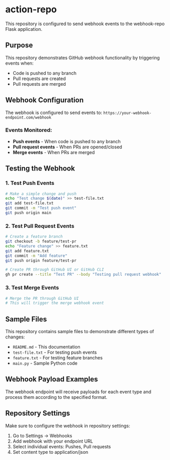 # action-repo

This repository is configured to send webhook events to the webhook-repo Flask application.

## Purpose
This repository demonstrates GitHub webhook functionality by triggering events when:
- Code is pushed to any branch
- Pull requests are created
- Pull requests are merged

## Webhook Configuration

The webhook is configured to send events to: `https://your-webhook-endpoint.com/webhook`

### Events Monitored:
- **Push events** - When code is pushed to any branch
- **Pull request events** - When PRs are opened/closed
- **Merge events** - When PRs are merged

## Testing the Webhook

### 1. Test Push Events
```bash
# Make a simple change and push
echo "Test change $(date)" >> test-file.txt
git add test-file.txt
git commit -m "Test push event"
git push origin main
```

### 2. Test Pull Request Events
```bash
# Create a feature branch
git checkout -b feature/test-pr
echo "Feature change" >> feature.txt
git add feature.txt
git commit -m "Add feature"
git push origin feature/test-pr

# Create PR through GitHub UI or GitHub CLI
gh pr create --title "Test PR" --body "Testing pull request webhook"
```

### 3. Test Merge Events
```bash
# Merge the PR through GitHub UI
# This will trigger the merge webhook event
```

## Sample Files

This repository contains sample files to demonstrate different types of changes:
- `README.md` - This documentation
- `test-file.txt` - For testing push events
- `feature.txt` - For testing feature branches
- `main.py` - Sample Python code

## Webhook Payload Examples

The webhook endpoint will receive payloads for each event type and process them according to the specified format.

## Repository Settings

Make sure to configure the webhook in repository settings:
1. Go to Settings → Webhooks
2. Add webhook with your endpoint URL
3. Select individual events: Pushes, Pull requests
4. Set content type to application/json